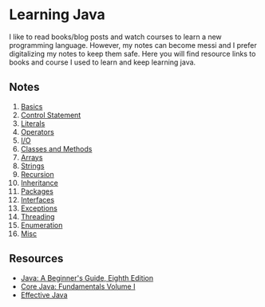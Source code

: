 # Learning Java

I like to read books/blog posts and watch courses to learn a new programming
language. However, my notes can become messi and I prefer digitalizing my notes
to keep them safe. Here you will find resource links to books and course I used
to learn and keep learning java.

## Notes

1. [Basics](001_Basics.md)
2. [Control Statement](002_Control_Statement.md)
3. [Literals](003_Literals.md)
4. [Operators](004_Operators.md)
5. [I/O](005_Input.md)
6. [Classes and Methods](006_Classes_Methods.md)
7. [Arrays](007_Arrays.md)
8. [Strings](008_Strings.md)
9. [Recursion](009_Recursion.md)
10. [Inheritance](010_Inheritance.md)
11. [Packages](011_Packages.md)
12. [Interfaces](012_Interfaces.md)
13. [Exceptions](013_Exceptions.md)
14. [Threading](014_Threading.md)
15. [Enumeration](015_Enumeration.md)
16. [Misc](000_Misc.md)

## Resources

- [Java: A Beginner's Guide, Eighth Edition](#)
- [Core Java: Fundamentals Volume I](#)
- [Effective Java](https://www.oracle.com/java/technologies/effectivejava.html)
